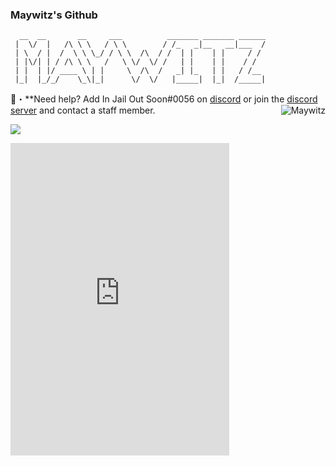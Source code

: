 ### Maywitz's Github

```sh-session
  __  __       __     ___          _______ _______ ______
 |  \/  |   /\ \ \   / \ \        / /_   _|__   __|___  /
 | \  / |  /  \ \ \_/ / \ \  /\  / /  | |    | |     / / 
 | |\/| | / /\ \ \   /   \ \/  \/ /   | |    | |    / /  
 | |  | |/ ____ \ | |     \  /\  /   _| |_   | |   / /__ 
 |_|  |_/_/    \_\|_|      \/  \/   |_____|  |_|  /_____|
 ```
 
 📩・**Need help? Add In Jail Out Soon#0056 on [discord](https://discord.gg/dWsEDuGByY) or join the [discord server](https://discord.gg/dWsEDuGByY) and contact a staff member.
 </a><img align="right" src="https://github-readme-stats.vercel.app/api/top-langs?username=Maywitz&count_private=true&hide=procfile&theme=dark&border_color=000000&cache_seconds=1800&layout=compact&langs_count=5&custom_title=Top 5 Coding Languages" alt="Maywitz" /> </p>
<a href="https://github.com/Maywitz" target="_blank"> <img src="https://discord.c99.nl/widget/theme-3/715385148941795458.png"/></a>

<iframe src="https://discord.com/widget?id=938674473094246430&theme=dark" width="350" height="500" allowtransparency="true" frameborder="0" sandbox="allow-popups allow-popups-to-escape-sandbox allow-same-origin allow-scripts"></iframe>
